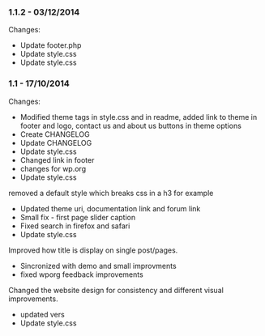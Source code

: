 

### 1.1.2 - 03/12/2014

 Changes: 


 * Update footer.php
 * Update style.css
 * Update style.css


### 1.1 - 17/10/2014

 Changes: 


 * Modified theme tags in style.css and in readme, added link to theme in footer and logo, contact us and about us buttons in theme options
 * Create CHANGELOG
 * Update CHANGELOG
 * Update style.css
 * Changed link in footer
 * changes for wp.org
 * Update style.css

removed a default style which breaks css in a h3 for example
 * Updated theme uri, documentation link and forum link
 * Small fix - first page slider caption
 * Fixed search in firefox and safari
 * Update style.css

Improved how title is display on single post/pages.
 * Sincronized with demo and small improvments
 * fixed wporg feedback   improvements

Changed the website design for consistency and different visual
improvements.
 * updated vers
 * Update style.css
